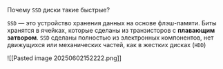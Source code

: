 Почему `SSD` диски такие быстрые?

`SSD` — это устройство хранения данных на основе флэш-памяти. Биты хранятся в ячейках, которые сделаны из транзисторов с **плавающим затвором**. `SSD` сделаны полностью из электронных компонентов, нет движущихся или механических частей, как в жестких дисках (`HDD`)

![[Pasted image 20250602152222.png]]